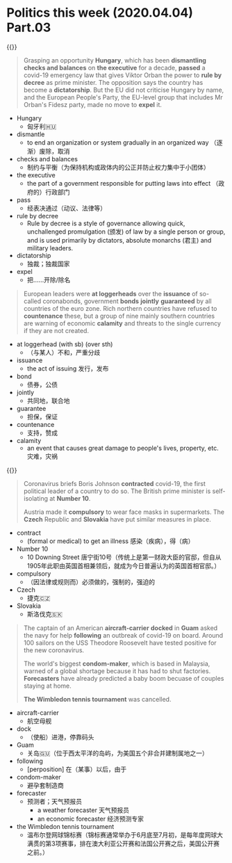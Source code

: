 # Politics this week (2020.04.04) Part.03


{{<music url="/economist/20200404/002 The world this week - Politics this week/6.mp3">}}

> Grasping an opportunity
> **Hungary**, which has been **dismantling** **checks and balances** on **the executive** for a decade, **passed** a covid-19 emergency law that gives Viktor Orban the power to **rule by decree** as prime minister. The opposition says the country has become a **dictatorship**. But the EU did not criticise Hungary by name, and the European People's Party, the EU-level group that includes Mr Orban's Fidesz party, made no move to **expel** it.

- Hungary
  - 匈牙利🇭🇺
- dismantle
  - to end an organization or system gradually in an organized way （逐渐）废除，取消
- checks and balances
  - 制约与平衡（为保持机构或政体内的公正并防止权力集中于小团体）
- the executive
  - the part of a government responsible for putting laws into effect （政府的）行政部门
- pass
  - 经表决通过（动议、法律等）
- rule by decree
  - Rule by decree is a style of governance allowing quick, unchallenged promulgation (颁发) of law by a single person or group, and is used primarily by dictators, absolute monarchs (君主) and military leaders.
- dictatorship
  - 独裁；独裁国家
- expel
  - 把……开除/除名

> European leaders were **at loggerheads** over the **issuance** of so-called coronabonds, government **bonds** **jointly** **guaranteed** by all countries of the euro zone. Rich northern countries have refused to **countenance** these, but a group of nine mainly southern countries are warning of economic **calamity** and threats to the single currency if they are not created.

- at loggerhead (with sb) (over sth)
  - （与某人）不和，严重分歧
- issuance
  - the act of issuing 发行，发布
- bond
  - 债券，公债
- jointly
  - 共同地，联合地
- guarantee
  - 担保，保证
- countenance
  - 支持，赞成
- calamity
  - an event that causes great damage to people's lives, property, etc. 灾难，灾祸


{{<music url="/economist/20200404/002 The world this week - Politics this week/7.mp3">}}

> Coronavirus briefs
> Boris Johnson **contracted** covid-19, the first political leader of a country to do so. The British prime minister is self-isolating at **Number 10**.
> 
> Austria made it **compulsory** to wear face masks in supermarkets. The **Czech** Republic and **Slovakia** have put similar measures in place.

- contract
  - (formal or medical) to get an illness 感染（疾病），得（病）
- Number 10
  - 10 Downing Street 唐宁街10号（传统上是第一财政大臣的官邸，但自从1905年此职由英国首相兼领后，就成为今日普遍认为的英国首相官邸。）
- compulsory
  - （因法律或规则而）必须做的，强制的，强迫的
- Czech
  - 捷克🇨🇿
- Slovakia
  - 斯洛伐克🇸🇰

> The captain of an American **aircraft-carrier** **docked** in **Guam** asked the navy for help **following** an outbreak of covid-19 on board. Around 100 sailors on the USS Theodore Roosevelt have tested positive for the new coronavirus.
> 
> The world's biggest **condom-maker**, which is based in Malaysia, warned of a global shortage because it has had to shut factories. **Forecasters** have already predicted a baby boom becuase of couples staying at home.
> 
> **The Wimbledon tennis tournament** was cancelled.

- aircraft-carrier
  - 航空母舰
- dock
  - （使船）进港，停靠码头
- Guam
  - 关岛🇬🇺（位于西太平洋的岛屿，为美国五个非合并建制属地之一）
- following
  - [perposition] 在（某事）以后，由于
- condom-maker
  - 避孕套制造商
- forecaster
  - 预测者；天气预报员
    - a weather forecaster 天气预报员
    - an economic forecaster 经济预测专家
- the Wimbledon tennis tournament
  - 温布尔登网球锦标赛（锦标赛通常举办于6月底至7月初，是每年度网球大满贯的第3项赛事，排在澳大利亚公开赛和法国公开赛之后，美国公开赛之前。）
